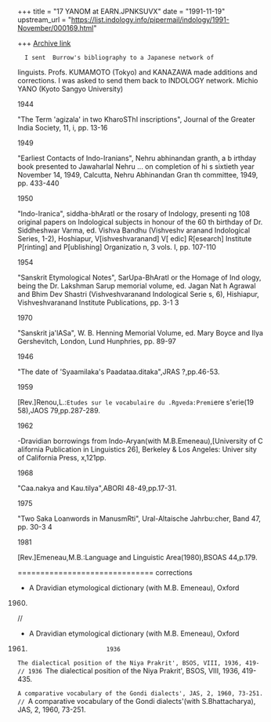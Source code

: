 +++
title = "17 YANOM at EARN.JPNKSUVX"
date = "1991-11-19"
upstream_url = "https://list.indology.info/pipermail/indology/1991-November/000169.html"

+++
[Archive link](https://list.indology.info/pipermail/indology/1991-November/000169.html)

      I sent  Burrow's bibliography to a Japanese network of

linguists.  Profs. KUMAMOTO (Tokyo) and KANAZAWA made additions
and corrections.  I  was asked to send them back to INDOLOGY
network.                 Michio YANO (Kyoto Sangyo University)

1944

"The Term 'agizala' in two KharoSThI inscriptions", Journal of the
 Greater India Society, 11, i, pp. 13-16

1949

"Earliest Contacts of Indo-Iranians", Nehru abhinandan granth, a b
irthday book presented to Jawaharlal Nehru ... on completion of hi
s sixtieth year November 14, 1949, Calcutta, Nehru Abhinandan Gran
th committee, 1949, pp. 433-440

1950

"Indo-Iranica", siddha-bhAratI or the rosary of Indology, presenti
ng 108 original papers on Indological subjects in honour of the 60
th birthday of Dr. Siddheshwar Varma, ed. Vishva Bandhu (Vishveshv
aranand Indological Series, 1-2), Hoshiapur, V[ishveshvaranand] V[
edic] R[esearch] Institute P[rinting] and P[ublishing] Organizatio
n, 3 vols. I, pp. 107-110

1954

"Sanskrit Etymological Notes", SarUpa-BhAratI or the Homage of Ind
ology, being the Dr. Lakshman Sarup memorial volume, ed. Jagan Nat
h Agrawal and Bhim Dev Shastri (Vishveshvaranand Indological Serie
s, 6), Hishiapur, Vishveshvaranand Institute Publications, pp. 3-1
3

1970

"Sanskrit ja'lASa", W. B. Henning Memorial Volume, ed. Mary Boyce
and Ilya Gershevitch, London, Lund Hunphries, pp. 89-97

1946

"The date of 'Syaamilaka's Paadataa.ditaka",JRAS ?,pp.46-53.

1959

[Rev.]Renou,L.:`Etudes sur le vocabulaire du .Rgveda:Premi`ere s'erie(19
58),JAOS 79,pp.287-289.

1962

-Dravidian borrowings from Indo-Aryan(with M.B.Emeneau),[University of C
alifornia Publication in Linguistics 26], Berkeley & Los Angeles: Univer
sity of California Press, x,121pp.

1968

"Caa.nakya and Kau.tilya",ABORI 48-49,pp.17-31.

1975

"Two Saka Loanwords in ManusmRti", Ural-Altaische Jahrbu:cher, Band 47, pp. 30-3
4

1981

[Rev.]Emeneau,M.B.:Language and Linguistic Area(1980),BSOAS 44,p.179.

==============================
corrections

- A Dravidian etymological dictionary (with M.B. Emeneau), Oxford
 1960.
 //
- A Dravidian etymological dictionary (with M.B. Emeneau), Oxford
 1961.
                                 1936
`The dialectical position of the Niya Prakrit', BSOS, VIII, 1936,
 419-
 //
                                1936
`The dialectical position of the Niya Prakrit', BSOS, VIII, 1936,
 419-435.

`A comparative vocabulary of the Gondi dialects', JAS, 2, 1960,
 73-251.
//
`A comparative vocabulary of the Gondi dialects'(with S.Bhattacharya),
JAS, 2, 1960, 73-251.





